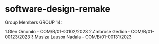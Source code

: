 # software-design-remake
Group Members GROUP 14:

1.Glen Omondo - COM/B/01-00102/2023
2.Ambrose Gedion - COM/B/01-00123/2023
3.Musiza Lauson Nadala - COM/B/01-00131/2023
